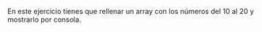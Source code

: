 
En este ejercicio tienes que rellenar un array con los números del 10 al 20 y mostrarlo por consola.
